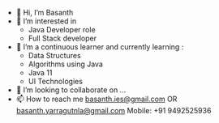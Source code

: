 - 👋 Hi, I’m Basanth
- 👀 I’m interested in 
  - Java Developer role
  - Full Stack developer
- 🌱 I’m a continuous learner and currently learning :
  - Data Structures
  - Algorithms using Java
  - Java 11
  - UI Technologies
- 💞️ I’m looking to collaborate on ...
- 📫 How to reach me 
  basanth.ies@gmail.com OR
  basanth.yarragutnla@gmail.com
  Mobile: +91 9492525936

<!---
Basanth215/Basanth215 is a ✨ special ✨ repository because its `README.md` (this file) appears on your GitHub profile.
You can click the Preview link to take a look at your changes.
--->

